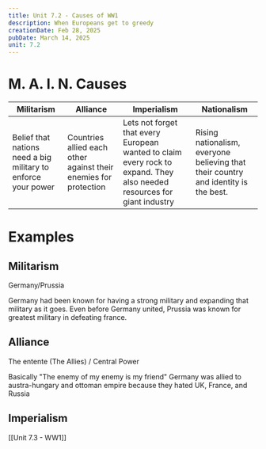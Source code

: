 ```yaml
---
title: Unit 7.2 - Causes of WW1
description: When Europeans get to greedy
creationDate: Feb 28, 2025
pubDate: March 14, 2025
unit: 7.2
---
```

# M. A. I. N. Causes

| Militarism                                                    | Alliance                                                         | Imperialism                                                                                                             | Nationalism                                                                         |
| ------------------------------------------------------------- | ---------------------------------------------------------------- | ----------------------------------------------------------------------------------------------------------------------- | ----------------------------------------------------------------------------------- |
| Belief that nations need a big military to enforce your power | Countries allied each other against their enemies for protection | Lets not forget that every European wanted to claim every rock to expand. They also needed resources for giant industry | Rising nationalism, everyone believing that their country and identity is the best. |

# Examples

## Militarism
Germany/Prussia

Germany had been known for having a strong military and expanding that military as it goes. Even before Germany united, Prussia was known for greatest military in defeating france.

## Alliance
The entente (The Allies) / Central Power

Basically "The enemy of my enemy is my friend"
Germany was allied to austra-hungary and ottoman empire because they hated UK, France, and Russia

## Imperialism



[[Unit 7.3 - WW1]]